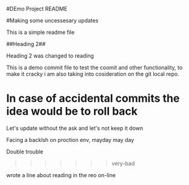 #DEmo Project README

#Making some uncessesary updates

This is a simple readme file

##Heading 2##

Heading 2 was changed to reading 

This is a demo commit file to test the coomit and other functionality, to make it cracky i am also taking into cosideration on the git local repo.

In case of accidental commits the idea would be to roll back 
=======
Let's update without the ask and let's not keep it down

Facing a backlsh on proction env, mayday may day

Double trouble
>>>>>>> very-bad


wrote a line about reading in the reo on-line
